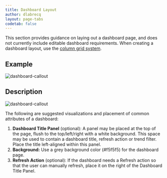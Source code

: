 ```yaml
---
title: Dashboard Layout
author: dlabrecq
layout: page-tabs
codetab: false
---
```

<div class="tab-content">
  <div role="tabpanel" class="tab-pane active" id="overview">
    <p>This section provides guidance on laying out a dashboard page, and does not currently include editable dashboard requirements. When creating a dashboard layout, use the <a href="http://getbootstrap.com/css/#grid">column grid system</a>.</p>
    <h2 id="example-overview-1">Example</h2>
    <p><img src="{{site.baseurl}}assets/img/dashboard_callout.png" alt="dashboard-callout" /></p>
  </div>
  <div role="tabpanel" class="tab-pane" id="design">
    <h2>Description</h2>
    <div class="row">
      <div class="col-md-12 col-lg-8">
        <img src="{{site.baseurl}}assets/img/dashboard_callout.png" alt="dashboard-callout" />
      </div>
      <div class="col-md-12 col-lg-4">
        <p>The following are suggested visualizations and placement of common attributes of a dashboard:</p>
        <ol>
          <li><strong>Dashboard Title Panel</strong> (optional): A panel may be placed at the top of the page, flush to the top/left/right with a white background. This space may be used to contain a dashboard title, refresh action or trend filter. Place the title left-aligned within this panel.</li>
          <li><strong>Background:</strong> Use a grey background color (#f5f5f5) for the dashboard page.</li>
          <li><strong>Refresh Action</strong> (optional): If the dashboard needs a Refresh action so that the user can manually refresh, place it on the right of the Dashboard Title Panel.</li>
        </ol>
      </div>
    </div>
  </div>
</div>
